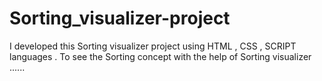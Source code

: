# Sorting_visualizer-project
I developed this Sorting visualizer  project  using HTML ,  CSS , SCRIPT languages . To see the  Sorting concept with the help of  Sorting visualizer  ......

